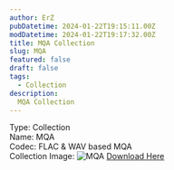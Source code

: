 ```yaml
---
author: ErZ
pubDatetime: 2024-01-22T19:15:11.00Z
modDatetime: 2024-01-22T19:17:32.00Z
title: MQA Collection
slug: MQA
featured: false
draft: false
tags:
  - Collection
description:
  MQA Collection
---
```

Type: Collection<br>
Name: MQA<br>
Codec: FLAC & WAV based MQA<br>
Collection Image: ![MQA](https://ucarecdn.com/f176ccb9-e8c5-412b-a8a7-8c53f896dbc6/-/preview/889x500/-/quality/smart_retina/-/format/auto/)
[Download Here](https://cuty.io/mqacl)